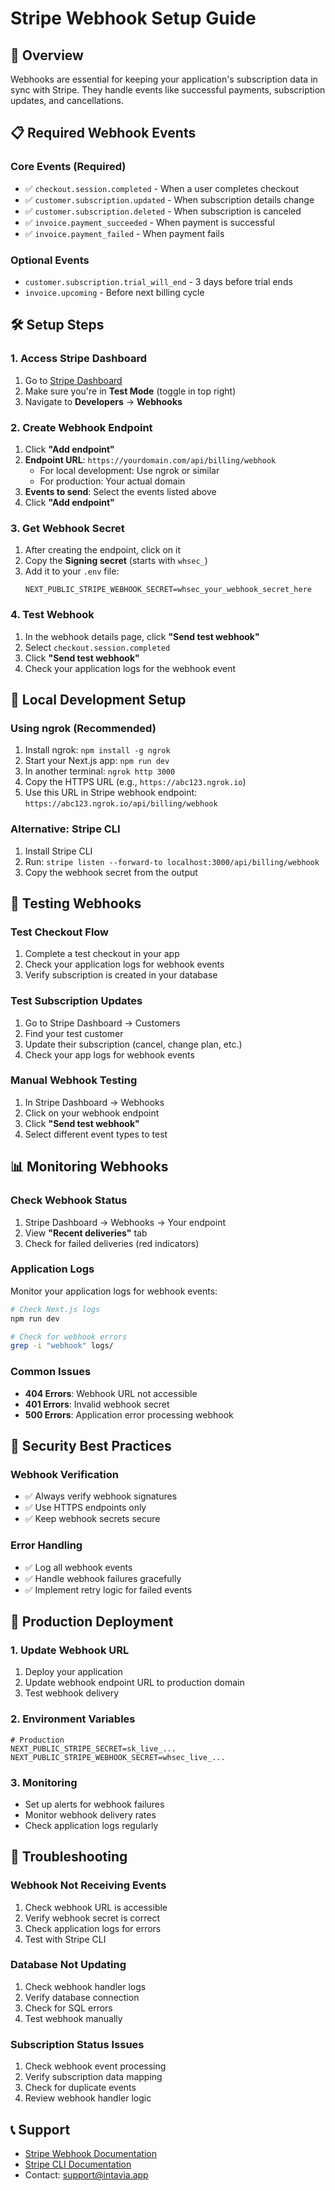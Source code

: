 # Stripe Webhook Setup Guide

## 🎯 Overview

Webhooks are essential for keeping your application's subscription data in sync with Stripe. They handle events like successful payments, subscription updates, and cancellations.

## 📋 Required Webhook Events

### Core Events (Required)

- ✅ `checkout.session.completed` - When a user completes checkout
- ✅ `customer.subscription.updated` - When subscription details change
- ✅ `customer.subscription.deleted` - When subscription is canceled
- ✅ `invoice.payment_succeeded` - When payment is successful
- ✅ `invoice.payment_failed` - When payment fails

### Optional Events

- `customer.subscription.trial_will_end` - 3 days before trial ends
- `invoice.upcoming` - Before next billing cycle

## 🛠️ Setup Steps

### 1. Access Stripe Dashboard

1. Go to [Stripe Dashboard](https://dashboard.stripe.com)
2. Make sure you're in **Test Mode** (toggle in top right)
3. Navigate to **Developers** → **Webhooks**

### 2. Create Webhook Endpoint

1. Click **"Add endpoint"**
2. **Endpoint URL**: `https://yourdomain.com/api/billing/webhook`
   - For local development: Use ngrok or similar
   - For production: Your actual domain
3. **Events to send**: Select the events listed above
4. Click **"Add endpoint"**

### 3. Get Webhook Secret

1. After creating the endpoint, click on it
2. Copy the **Signing secret** (starts with `whsec_`)
3. Add it to your `.env` file:
   ```env
   NEXT_PUBLIC_STRIPE_WEBHOOK_SECRET=whsec_your_webhook_secret_here
   ```

### 4. Test Webhook

1. In the webhook details page, click **"Send test webhook"**
2. Select `checkout.session.completed`
3. Click **"Send test webhook"**
4. Check your application logs for the webhook event

## 🔧 Local Development Setup

### Using ngrok (Recommended)

1. Install ngrok: `npm install -g ngrok`
2. Start your Next.js app: `npm run dev`
3. In another terminal: `ngrok http 3000`
4. Copy the HTTPS URL (e.g., `https://abc123.ngrok.io`)
5. Use this URL in Stripe webhook endpoint: `https://abc123.ngrok.io/api/billing/webhook`

### Alternative: Stripe CLI

1. Install Stripe CLI
2. Run: `stripe listen --forward-to localhost:3000/api/billing/webhook`
3. Copy the webhook secret from the output

## 🧪 Testing Webhooks

### Test Checkout Flow

1. Complete a test checkout in your app
2. Check your application logs for webhook events
3. Verify subscription is created in your database

### Test Subscription Updates

1. Go to Stripe Dashboard → Customers
2. Find your test customer
3. Update their subscription (cancel, change plan, etc.)
4. Check your app logs for webhook events

### Manual Webhook Testing

1. In Stripe Dashboard → Webhooks
2. Click on your webhook endpoint
3. Click **"Send test webhook"**
4. Select different event types to test

## 📊 Monitoring Webhooks

### Check Webhook Status

1. Stripe Dashboard → Webhooks → Your endpoint
2. View **"Recent deliveries"** tab
3. Check for failed deliveries (red indicators)

### Application Logs

Monitor your application logs for webhook events:

```bash
# Check Next.js logs
npm run dev

# Check for webhook errors
grep -i "webhook" logs/
```

### Common Issues

- **404 Errors**: Webhook URL not accessible
- **401 Errors**: Invalid webhook secret
- **500 Errors**: Application error processing webhook

## 🔐 Security Best Practices

### Webhook Verification

- ✅ Always verify webhook signatures
- ✅ Use HTTPS endpoints only
- ✅ Keep webhook secrets secure

### Error Handling

- ✅ Log all webhook events
- ✅ Handle webhook failures gracefully
- ✅ Implement retry logic for failed events

## 🚀 Production Deployment

### 1. Update Webhook URL

1. Deploy your application
2. Update webhook endpoint URL to production domain
3. Test webhook delivery

### 2. Environment Variables

```env
# Production
NEXT_PUBLIC_STRIPE_SECRET=sk_live_...
NEXT_PUBLIC_STRIPE_WEBHOOK_SECRET=whsec_live_...
```

### 3. Monitoring

- Set up alerts for webhook failures
- Monitor webhook delivery rates
- Check application logs regularly

## 🐛 Troubleshooting

### Webhook Not Receiving Events

1. Check webhook URL is accessible
2. Verify webhook secret is correct
3. Check application logs for errors
4. Test with Stripe CLI

### Database Not Updating

1. Check webhook handler logs
2. Verify database connection
3. Check for SQL errors
4. Test webhook manually

### Subscription Status Issues

1. Check webhook event processing
2. Verify subscription data mapping
3. Check for duplicate events
4. Review webhook handler logic

## 📞 Support

- [Stripe Webhook Documentation](https://stripe.com/docs/webhooks)
- [Stripe CLI Documentation](https://stripe.com/docs/stripe-cli)
- Contact: support@intavia.app
